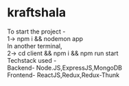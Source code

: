# kraftshala
To start the project -\
1-> npm i && nodemon app \
In another terminal,\
2-> cd client && npm i && npm run start \
Techstack used - \
Backend- Node.JS,ExpressJS,MongoDB \
Frontend- ReactJS,Redux,Redux-Thunk
